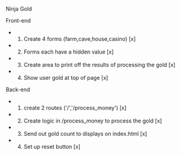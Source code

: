 Ninja Gold

Front-end
- 1) Create 4 forms (farm,cave,house,casino) [x]
- 2) Forms each have a hidden value [x]
- 3) Create area to print off the results of processing the gold [x]
- 4) Show user gold at top of page [x]

Back-end
- 1) create 2 routes ('/','/process_money') [x]
- 2) Create logic in /process_money to process the gold [x]
- 3) Send out gold count to displays on index.html [x]
- 4) Set up reset button [x]